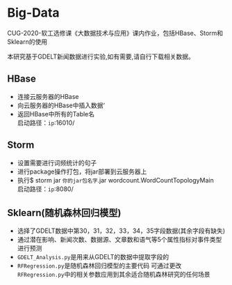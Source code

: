 # Big-Data
CUG-2020-软工选修课《大数据技术与应用》课内作业，包括HBase、Storm和Sklearn的使用

本研究基于GDELT新闻数据进行实验,如有需要,请自行下载相关数据。

## HBase
* 连接云服务器的HBase
* 向云服务器的HBase中插入数据‘
* 返回HBase中所有的Table名<br>
启动路径：`ip`:16010/

## Storm
* 设置需要进行词频统计的句子
* 进行package操作打包，将jar部署到云服务器上
* 执行$ storm jar `你的jar包名字`.jar wordcount.WordCountTopologyMain<br>
启动路径：`ip`:8080/

## Sklearn(随机森林回归模型)
* 选择了GDELT数据中第30，31，32，33，34，35字段数据(其余字段有缺失)
* 通过潜在影响、新闻次数、数据源、文章数和语气等5个属性指标对事件类型进行预测
* `GDELT_Analysis.py`是用来从GDELT的数据中提取字段的
* `RFRegression.py`是随机森林回归模型的主要代码
可通过更改`RFRegression.py`中的相关参数应用到其余适合随机森林研究的任何场景
